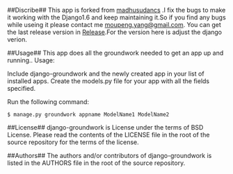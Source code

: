 ##Discribe##
This app is forked from [madhusudancs](https://github.com/madhusudancs/django-groundwork/) .I fix the bugs to make it working with the Django1.6 and keep maintaining it.So if you find any bugs while useing it please contact me <moupeng.yang@gmail.com>.
You can get the last release version in [Release](https://github.com/arthurymp/django-groundwork-pro/releases).For the version here is adjust the django verion.

##Usage##
This app does all the groundwork needed to get an app up and running.. Usage:

Include django-groundwork and the newly created app in your list of installed apps. Create the models.py file for your app with all the fields specified.

Run the following command:

    $ manage.py groundwork appname ModelName1 ModelName2

##License##
django-groundwork is License under the terms of BSD License. Please read the contents of the LICENSE file in the root of the source repository for the terms of the license.

##Authors##
The authors and/or contributors of django-groundwork is listed in the AUTHORS file in the root of the source repository.
